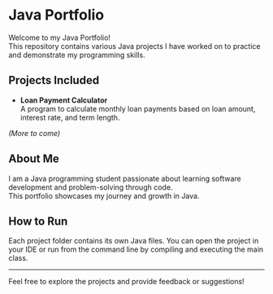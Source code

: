 # Java Portfolio

Welcome to my Java Portfolio!  
This repository contains various Java projects I have worked on to practice and demonstrate my programming skills.

## Projects Included

- **Loan Payment Calculator**  
  A program to calculate monthly loan payments based on loan amount, interest rate, and term length.

*(More to come)*

## About Me

I am a Java programming student passionate about learning software development and problem-solving through code.  
This portfolio showcases my journey and growth in Java.

## How to Run

Each project folder contains its own Java files. You can open the project in your IDE or run from the command line by compiling and executing the main class.

---

Feel free to explore the projects and provide feedback or suggestions!

